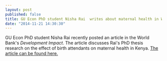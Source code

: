```yaml
---
layout: post
published: false
title: GU Econ PhD student Nisha Rai  writes about maternal health in World Bank publication
date: "2014-11-21 14:30:30"
---
```


GU Econ PhD student Nisha Rai recently posted an article  in the World Bank's _Development Impact_.  The article discusses Rai's PhD thesis research on the effect of birth attendants on maternal health in Kenya.  [The article can be found here.](http://blogs.worldbank.org/impactevaluations/mediating-maternal-health-traditional-birth-attendants-intermediaries-western-kenya-guest-post-nisha)
